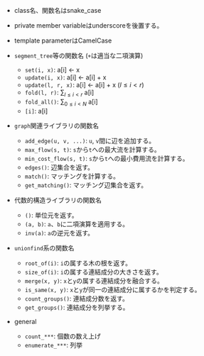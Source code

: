 - class名、関数名はsnake_case
- private member variableはunderscoreを後置する。
- template parameterはCamelCase

- `segment_tree`等の関数名 (`+`は適当な二項演算)
  - `set(i, x)`: a[i] $\leftarrow$ x
  - `update(i, x)`: a[i] $\leftarrow$ a[i] + x
  - `update(l, r, x)`: a[i] $\leftarrow$ a[i] + x ($l \le i \lt r$)
  - `fold(l, r)`: $\sum_{l \le i \lt r}$ a[i]
  - `fold_all()`: $\sum_{0 \le i \lt N}$ a[i]
  - `[i]`: a[i]

- `graph`関連ライブラリの関数名
  - `add_edge(u, v, ...)`: `u`, `v`間に辺を追加する。
  - `max_flow(s, t)`: `s`から`t`への最大流を計算する。
  - `min_cost_flow(s, t)`: `s`から`t`への最小費用流を計算する。
  - `edges()`: 辺集合を返す。
  - `match()`: マッチングを計算する。
  - `get_matching()`: マッチング辺集合を返す。

- 代数的構造ライブラリの関数名
  - `()`: 単位元を返す。
  - `(a, b)`: `a`、`b`に二項演算を適用する。
  - `inv(a)`: `a`の逆元を返す。

- `unionfind`系の関数名
  - `root_of(i)`: `i`の属する木の根を返す。
  - `size_of(i)`: `i`の属する連結成分の大きさを返す。
  - `merge(x, y)`: `x`と`y`の属する連結成分を融合する。
  - `is_same(x, y)`: `x`と`y`が同一の連結成分に属するかを判定する。
  - `count_groups()`: 連結成分数を返す。
  - `get_groups()`: 連結成分を列挙する。

- general
  - `count_***`: 個数の数え上げ
  - `enumerate_***`: 列挙

